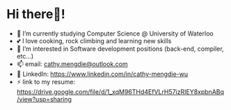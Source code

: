 # Hi there👋!
- 📖 I’m currently studying Computer Science @ University of Waterloo
- 💕 I love cooking, rock climbing and learning new skills
- 🌱 I’m interested in Software development positions (back-end, compiler, etc...)
- 📫 email: cathy.mengdie@outlook.com
- 📩 LinkedIn: https://www.linkedin.com/in/cathy-mengdie-wu
- ⚡ link to my resume: https://drive.google.com/file/d/1_xqM96THd4EfVLrH57izRIEY8xpbnABq/view?usp=sharing

<!---
cathy-wumengdie/cathy-wumengdie is a ✨ special ✨ repository because its `README.md` (this file) appears on your GitHub profile.
You can click the Preview link to take a look at your changes.
--->
